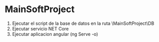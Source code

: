 # MainSoftProject
1. Ejecutar el script de la base de datos en la ruta \MainSoftProject\DB
2. Ejecutar servicio NET Core
3. Ejecutar aplicacion angular (ng Serve -o)
